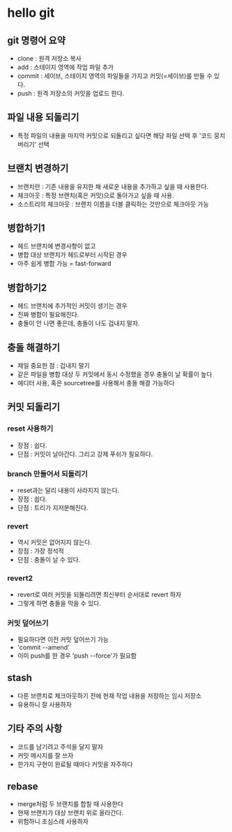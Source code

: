 # hello git

## git 명령어 요약

- clone : 원격 저장소 복사
- add : 스테이지 영역에 작업 파일 추가
- commit : 세이브, 스테이지 영역의 파일들을 가지고 커밋(=세이브)를 만들 수 있다.
- push : 원격 저장소의 커밋을 업로드 한다.


## 파일 내용 되돌리기

- 특정 파일의 내용을 마지막 커밋으로 되돌리고 싶다면 해당 파일 선택 후 '코드 뭉치 버리기' 선택

## 브랜치 변경하기 

- 브랜치란 : 기존 내용을 유지한 채 새로운 내용을 추가하고 싶을 때 사용한다.
- 체크아웃 : 특정 브랜치(혹은 커밋)으로 돌아가고 싶을 때 사용.
- 소스트리의 체크아웃 : 브랜치 이름을 더블 클릭하는 것만으로 체크아웃 가능 

## 병합하기1

- 헤드 브랜치에 변경사항이 없고
- 병합 대상 브랜치가 헤드로부터 시작된 경우
- 아주 쉽게 병합 가능 = fast-forward

## 병합하기2

- 헤드 브랜치에 추가적인 커밋이 생기는 경우
- 진짜 병합이 필요해진다.
- 충돌이 안 나면 좋은데, 충돌이 나도 겁내지 말자.

## 충돌 해결하기

- 제일 중요한 점 : 겁내지 말기
- 같은 파일을 병합 대상 두 커밋에서 동시 수정했을 경우 충돌이 날 확률이 높다
- 에디터 사용, 혹은 sourcetree를 사용해서 충돌 해결 가능하다

## 커밋 되돌리기

### reset 사용하기

- 장점 : 쉽다.
- 단점 : 커밋이 날아간다. 그리고 강제 푸쉬가 필요하다.

### branch 만들어서 되돌리기

- reset과는 달리 내용이 사라지지 않는다.
- 장점 : 쉽다.
- 단점 : 트리가 지저분해진다.

### revert

- 역시 커밋은 없어지지 않는다.
- 장점 : 가장 정석적
- 단점 : 충돌이 날 수 있다.

### revert2

- revert로 여러 커밋을 되돌리려면 최신부터 순서대로 revert 하자
- 그렇게 하면 충돌을 막을 수 있다.

### 커밋 덮어쓰기

- 필요하다면 이전 커밋 덮어쓰기 가능
- 'commit --amend'
- 이미 push를 한 경우 'push --force'가 필요함 

## stash

- 다른 브랜치로 체크아웃하기 전에 현재 작업 내용을 저장하는 임시 저장소
- 유용하니 잘 사용하자

## 기타 주의 사항

- 코드를 남기려고 주석을 달지 말자
- 커밋 메시지를 잘 쓰자
- 한가지 구현이 완료될 때마다 커밋을 자주하다

## rebase

- merge처럼 두 브랜치를 합칠 때 사용한다
- 현재 브랜치가 대상 브랜치 위로 올라간다. 
- 위험하니 조심스레 사용하자
